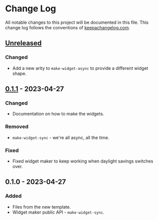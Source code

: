# Change Log
All notable changes to this project will be documented in this file. This change log follows the conventions of [keepachangelog.com](http://keepachangelog.com/).

## [Unreleased]
### Changed
- Add a new arity to `make-widget-async` to provide a different widget shape.

## [0.1.1] - 2023-04-27
### Changed
- Documentation on how to make the widgets.

### Removed
- `make-widget-sync` - we're all async, all the time.

### Fixed
- Fixed widget maker to keep working when daylight savings switches over.

## 0.1.0 - 2023-04-27
### Added
- Files from the new template.
- Widget maker public API - `make-widget-sync`.

[Unreleased]: https://github.com/your-name/perceptrons_v2/compare/0.1.1...HEAD
[0.1.1]: https://github.com/your-name/perceptrons_v2/compare/0.1.0...0.1.1
